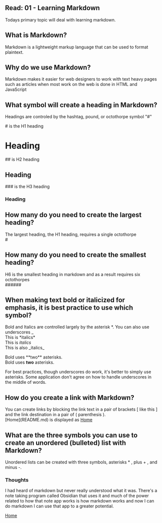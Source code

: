 ## Read: 01 - Learning Markdown
Todays primary topic will deal with learning markdown.
  
## What is Markdown?
Markdown is a lightweight markup language that can be used to format plaintext.

## Why do we use Markdown?
Markdown makes it easier for web designers to work with text heavy pages such as articles when most work on the web is done in HTML and JavaScript

## What symbol will create a heading in Markdown?
Headings are controled by the hashtag, pound, or octothorpe symbol "#"

\# is the H1 heading
# Heading

\## is H2 heading

## Heading

\### is the H3 heading
### Heading

## How many do you need to create the largest heading?
The largest heading, the H1 heading, requires a single octothorpe  
\#

## How many do you need to create the smallest heading?
H6 is the smallest heading in markdown and as a result requires six octothorpes  
\######

## When making text bold or italicized for emphasis, it is best practice to use which symbol?
Bold and Italics are controlled largely by the asterisk \*. You can also use underscores \_  
This is \*italics\*  
This is *italics*  
This is also \_italics\_  

Bold uses \*\*two\*\* asterisks.  
Bold uses **two** asterisks.  

For best practices, though underscores do work, it's better to simply use asterisks. Some application don't agree on how to handle underscores in the middle of words.

## How do you create a link with Markdown?
You can create links by blocking the link text in a pair of brackets \[ like this \] and the link destination in a pair of \( parenthesis \).  
\[Home\]\(README.md\) is displayed as [Home](README.md)

## What are the three symbols you can use to create an unordered (bulleted) list with Markdown?
Unordered lists can be created with three symbols, asterisks \* , plus \+ , and minus \-.  

### Thoughts
I had heard of markdown but never really understood what it was. There's a note taking program called Obsidian that uses it and much of the power related to how that note app works is how markdown works and now I can do markdown I can use that app to a greater potential.

[Home](README.md)
